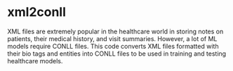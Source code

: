 # xml2conll
XML files are extremely popular in the healthcare world in storing notes on patients, their medical history, and visit summaries. However, a lot of ML models require CONLL files. This code converts XML files formatted with their bio tags and entities into CONLL files to be used in training and testing healthcare models.
